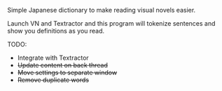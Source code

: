 Simple Japanese dictionary to make reading visual novels easier.

Launch VN and Textractor and this program will tokenize sentences and show you definitions as you read.

TODO:

- Integrate with Textractor
- ~~Update content on back thread~~
- ~~Move settings to separate window~~
- ~~Remove duplicate words~~